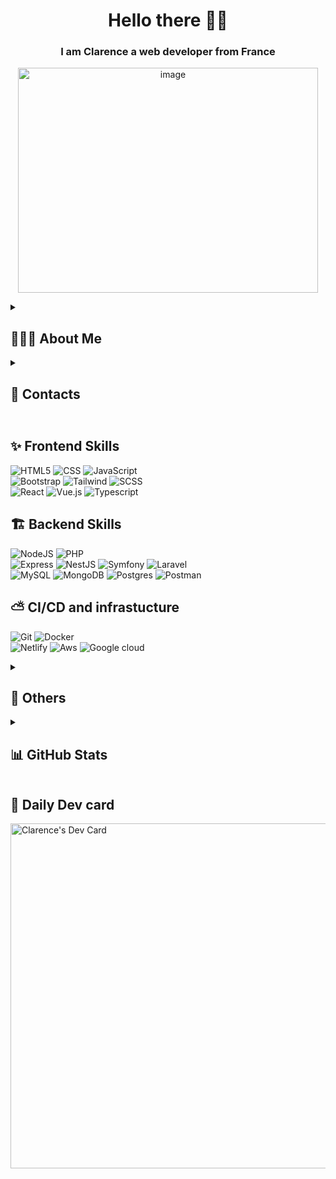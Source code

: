 <h1 align='center'>
  Hello there 
  👋🏻
</h1> 
  
<h3 align="center">I am Clarence a web developer from France</h3> 
<p align="center">
  <img width="480" height="360" alt="image" src="https://camo.githubusercontent.com/66aa2bca6e02e2f8ead19ea9343d91dcf2f9b503a3e0b9f757f0be8732145315/68747470733a2f2f6d65646961342e67697068792e636f6d2f6d656469612f7167515567674143335066763638377150432f67697068792e6769663f6369643d65636630356534376c7769333665626c36303638373434623233356b326736796f796764723864646e76783033613638267269643d67697068792e676966" />
</p>

<details>
<summary><h2>👨🏻‍💻 About Me</h2></summary>
<ul>
  <li>My different projects are mainly school or personal projects.</li>
  <li>I am an intern in a start-up about company mutuals.</li>
  <li>I am a fullstack developer, but more skilled on frontend.</li>
</ul>
<img
  src="https://render.gitanimals.org/lines/Clarenceptl?pet-id=25"
  width="300"
  height="150"
/>
</details>

<details>
  <summary><h2>📧 Contacts<h2></summary>
    <a href="mailto:potel.clarence@gmail.com"><img src="https://img.shields.io/badge/Gmail-D14836?style=for-the-badge&logo=gmail&logoColor=white" alt="Badge Gmail" /></a>
    <a href="https://www.linkedin.com/in/clarence-potel"><img src="https://img.shields.io/badge/LinkedIn-0077B5?style=for-the-badge&logo=linkedin&logoColor=white" alt="Badge LinkedIn" /></a>
</details>

## ✨ Frontend Skills

![HTML5](https://img.shields.io/badge/html5-%23E34F26.svg?style=for-the-badge&logo=html5&logoColor=white) 
![CSS](https://img.shields.io/badge/css3-%23026AA7.svg?style=for-the-badge&logo=html5&logoColor=white) 
![JavaScript](https://img.shields.io/badge/javascript-%23323330.svg?style=for-the-badge&logo=javascript&logoColor=%23F7DF1E) 
<br/>
![Bootstrap](https://img.shields.io/badge/bootstrap-%23773177.svg?style=for-the-badge&logo=bootstrap&logoColor=white) 
![Tailwind](https://img.shields.io/badge/tailwind-%2306B6D4.svg?style=for-the-badge&logo=tailwindcss&logoColor=white) 
![SCSS](https://img.shields.io/badge/sass-%23E23237.svg?style=for-the-badge&logo=sass&logoColor=white) 
<br/>
![React](https://img.shields.io/badge/react-%2320232a.svg?style=for-the-badge&logo=react&logoColor=%2361DAFB)
![Vue.js](https://img.shields.io/badge/vuejs-%2335495e.svg?style=for-the-badge&logo=vuedotjs&logoColor=%234FC08D)
![Typescript](https://img.shields.io/badge/TypeScript-007ACC?style=for-the-badge&logo=typescript&logoColor=white)

## 🏗️ Backend Skills

![NodeJS](https://img.shields.io/badge/node.js-6DA55F?style=for-the-badge&logo=node.js&logoColor=white) 
![PHP](https://img.shields.io/badge/php-%23777BB4.svg?style=for-the-badge&logo=php&logoColor=white)
<br/>
![Express](https://img.shields.io/badge/express-%23000000.svg?style=for-the-badge&logo=express&logoColor=white) 
![NestJS](https://img.shields.io/badge/nestjs-%23E0234E.svg?style=for-the-badge&logo=nestjs&logoColor=white) 
![Symfony](https://img.shields.io/badge/symfony-%23000000.svg?style=for-the-badge&logo=symfony&logoColor=white) 
![Laravel](https://img.shields.io/badge/laravel-%23FF2D20.svg?style=for-the-badge&logo=laravel&logoColor=white) 
<br/>
![MySQL](https://img.shields.io/badge/mysql-%2300f.svg?style=for-the-badge&logo=mysql&logoColor=white) 
![MongoDB](https://img.shields.io/badge/MongoDB-%234ea94b.svg?style=for-the-badge&logo=mongodb&logoColor=white) 
![Postgres](https://img.shields.io/badge/postgres-%23316192.svg?style=for-the-badge&logo=postgresql&logoColor=white)
![Postman](https://img.shields.io/badge/Postman-FF6C37?style=for-the-badge&logo=postman&logoColor=white) 

## ⛅ CI/CD and infrastucture

![Git](https://img.shields.io/badge/git-%23F05032.svg?style=for-the-badge&logo=git&logoColor=white)
![Docker](https://img.shields.io/badge/docker-%230db7ed.svg?style=for-the-badge&logo=docker&logoColor=white)
<br/>
![Netlify](https://img.shields.io/badge/Netlify-00C7B7?style=for-the-badge&logo=netlify&logoColor=white)
![Aws](https://img.shields.io/badge/Amazon_AWS-232F3E?style=for-the-badge&logo=amazon-aws&logoColor=white)
![Google cloud](https://img.shields.io/badge/Google_Cloud-4285F4?style=for-the-badge&logo=google-cloud&logoColor=white)

<details>
  <summary><h2>🎁 Others</h2></summary>
  <img src="https://img.shields.io/badge/figma-%23F24E1E.svg?style=for-the-badge&logo=figma&logoColor=white" alt="Badge Figma"/>
  <img src="https://img.shields.io/badge/Dribbble-EA4C89?style=for-the-badge&logo=dribbble&logoColor=white" alt="Badge Dribble" />
</details>

<details>
  <summary><h2>📊 GitHub Stats</h2></summary>
  <img src="https://github-readme-stats.vercel.app/api?username=Clarenceptl&theme=dark&hide_border=false&include_all_commits=false&count_private=true" alt="Stats github" />
  <img src="https://github-readme-streak-stats.herokuapp.com/?user=Clarenceptl&theme=dark&hide_border=false" alt="Stats github" />
</details>

## 🪪 Daily Dev card
<a href="https://app.daily.dev/clarenceptl"><img src="https://api.daily.dev/devcards/v2/MopxymFHkd6RmeSeqXzPq.png?r=rdz&type=wide" width="552" alt="Clarence's Dev Card"/></a>
